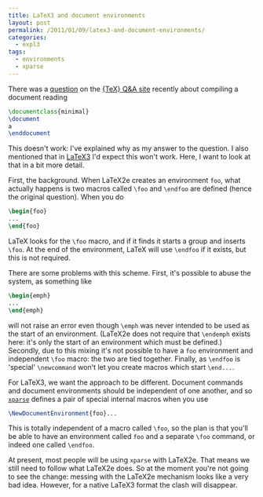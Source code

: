 ```yaml
---
title: LaTeX3 and document environments
layout: post
permalink: /2011/01/09/latex3-and-document-environments/
categories:
  - expl3
tags:
  - environments
  - xparse
---
```

There was a [question](https://tex.stackexchange.com/questions/8528/) on the [{TeX} Q&amp;A site](https://tex.stackexchange.com/) recently about compiling a document reading

```latex
\documentclass{minimal}
\document
a
\enddocument
```

This doesn't work: I've explained why as my answer to the question. I also mentioned that in [LaTeX3](https://www.latex-project.org/latex3.html) I'd expect this won't work. Here, I want to look at that in a bit more detail.

First, the background. When LaTeX2e creates an environment `foo`, what actually happens is two macros called `\foo` and `\endfoo` are defined (hence the original question). When you do

```latex
\begin{foo}
...
\end{foo}
```

LaTeX looks for the `\foo` macro, and if it finds it starts a group and inserts `\foo`. At the end of the environment, LaTeX will use `\endfoo` if it exists, but this is not required.

There are some problems with this scheme. First, it's possible to abuse the system, as something like

```latex
\begin{emph}
...
\end{emph}
```

will not raise an error even though `\emph` was never intended to be used as the start of an environment. (LaTeX2e does not require that `\endemph` exists here: it's only the start of an environment which must be defined.) Secondly, due to this mixing it's not possible to have a `foo` environment and independent `\foo` macro: the two are tied together. Finally, as `\endfoo` is 'special' `\newcommand` won't let you create macros which start `\end...`.

For LaTeX3, we want the approach to be different. Document commands and document environments should be independent of one another, and so [`xparse`](https://ctan.org/pkg/xparse) defines a pair of special internal macros when you use

```latex
\NewDocumentEnvironment{foo}...
```

This is totally independent of a macro called `\foo`, so the plan is that you'll be able to have an environment called `foo` and a separate `\foo` command, or indeed one called `\endfoo`.

At present, most people will be using `xparse` with LaTeX2e. That means we still need to follow what LaTeX2e does. So at the moment you're not going to see the change: messing with the LaTeX2e mechanism looks like a very bad idea. However, for a native LaTeX3 format the clash will disappear.

